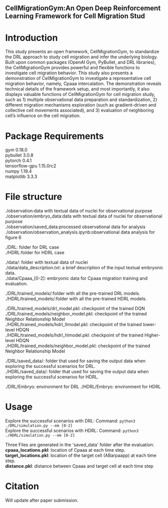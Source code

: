 ## CellMigrationGym:An Open Deep Reinforcement Learning Framework for Cell Migration Stud

# Introduction <br />
This study presents an open framework, CellMigrationGym, to standardize  the DRL approach to study cell migration and infer the underlying biology. Built upon common packages (OpenAI Gym, PyBullet, and DRL libraries), the CellMigrationGym provides powerful and flexible functions to investigate cell migration behavior. This study also presents a demonstration of CellMigrationGym to investigate a representative cell migration behavior, namely, Cpaaa intercalation. The demonstration reveals technical details of the framework setup, and most importantly, it also displays valuable functions of CellMigrationGym for cell migration study, such as 1) multiple observational data preparation and standardization, 2) different migration mechanisms exploration (such as gradient-driven and collective cell movements associated), and 3) evaluation of neighboring cell’s influence on the cell migration.

# Package Requirements <br />
gym                       0.18.0 <br />
pybullet                  3.0.8<br />
pytorch                   0.4.1 <br />
tensorflow-gpu            1.15.0rc2  <br />
numpy                     1.19.4<br />
matplotlib                3.3.3<br />

# File structure<br />
./observation:data with textual data of nuclei for observational purpose<br />
./observation/embryo_data:data with textual data of nuclei for observational purpose<br />
./observation/saved_data:processed observational data for analysis<br />
./observation/observation_analysis.ipynb:observational data analysis for figure 6<br />

./DRL: folder for DRL case<br />
./HDRL:folder for HDRL case<br />

./data/: folder with textual data of nuclei<br />
./data/data_description.txt: a brief description of the input textual embryonic data.<br />
./data/Cpaaa_[0-2]: embryonic data for Cpaaa migration training and evaluation.<br />

./DRL/trained_models/:folder with all the pre-trained DRL models.<br />
./HDRL/trained_models/:folder with all the pre-trained HDRL models.<br />

./DRL/trained_models/drl_model.pkl: checkpoint of the trained DQN<br />
./DRL/trained_models/neighbor_model.pkl: checkpoint of the trained Neighbor Relationship Model<br />
./HDRL/trained_models/hdrl_llmodel.pkl: checkpoint of the trained lower-level HDQN<br />
./HDRL/trained_models/hdrl_hlmodel.pkl: checkpoint of the trained Higher-level HDQN<br />
./HDRL/trained_models/neighbor_model.pkl: checkpoint of the trained Neighbor Relationship Model<br />

./DRL/saved_data/: folder that used for saving the output data when exploring the successful scenarios for DRL.<br />
./HDRL/saved_data/: folder that used for saving the output data when exploring the successful scenarios for HDRL.<br />

./DRL/Embryo: environment for DRL
./HDRL/Embryo: environment for HDRL


# Usage <br />
Explore the successful scenarios with DRL: Command: ```python3 ./DRL/simulation.py --em [0-2]```<br />
Explore the successful scenarios with HDRL: Command: ```python3 ./HDRL/simulation.py --em [0-2]```<br />


Three Files are generated in the 'saved_data' folder after the evaluation:<br />
**cpaaa_locations.pkl**: location of Cpaaa at each time step.<br />
**target_locations.pkl**: location of the target cell (ABarpaapp) at each time step.<br />
**distance.pkl**: distance between Cpaaa and target cell at each time step<br />

# Citation <br />
Will update after paper submission.
